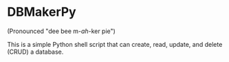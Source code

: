 # DBMakerPy
(Pronounced "dee bee m-*ah*-ker pie")

This is a simple Python shell script that can create, read, update, and delete (CRUD) a database.
